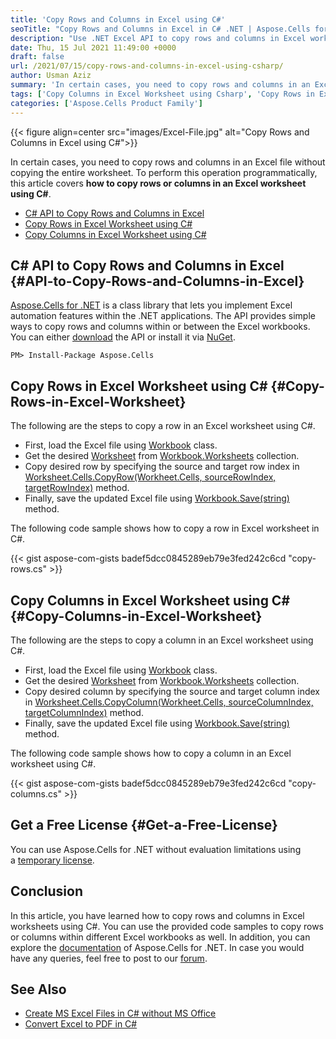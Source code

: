 ```yaml
---
title: 'Copy Rows and Columns in Excel using C#'
seoTitle: "Copy Rows and Columns in Excel in C# .NET | Aspose.Cells for .NET"
description: "Use .NET Excel API to copy rows and columns in Excel worksheets using C#. Copy rows or columns within different Excel workbooks programmatically."
date: Thu, 15 Jul 2021 11:49:00 +0000
draft: false
url: /2021/07/15/copy-rows-and-columns-in-excel-using-csharp/
author: Usman Aziz
summary: 'In certain cases, you need to copy rows and columns in an Excel file without copying the entire worksheet. To perform this operation programmatically, this article covers **how to copy rows or columns in an Excel worksheet using C#**.'
tags: ['Copy Columns in Excel Worksheet using Csharp', 'Copy Rows in Excel Worksheet Csharp', 'Csharp API to Copy Rows and Columns in Excel']
categories: ['Aspose.Cells Product Family']
---
```




{{< figure align=center src="images/Excel-File.jpg" alt="Copy Rows and Columns in Excel using C#">}}


In certain cases, you need to copy rows and columns in an Excel file without copying the entire worksheet. To perform this operation programmatically, this article covers **how to copy rows or columns in an Excel worksheet using C#**.

*   [C# API to Copy Rows and Columns in Excel][1]
*   [Copy Rows in Excel Worksheet using C#][2]
*   [Copy Columns in Excel Worksheet using C#][3]

## C# API to Copy Rows and Columns in Excel {#API-to-Copy-Rows-and-Columns-in-Excel}

[Aspose.Cells for .NET][4] is a class library that lets you implement Excel automation features within the .NET applications. The API provides simple ways to copy rows and columns within or between the Excel workbooks. You can either [download][5] the API or install it via [NuGet][6].

```
PM> Install-Package Aspose.Cells
```

## Copy Rows in Excel Worksheet using C# {#Copy-Rows-in-Excel-Worksheet}

The following are the steps to copy a row in an Excel worksheet using C#.

*   First, load the Excel file using [Workbook][7] class.
*   Get the desired [Worksheet][8] from [Workbook.Worksheets][9] collection.
*   Copy desired row by specifying the source and target row index in [Worksheet.Cells.CopyRow(Workheet.Cells, sourceRowIndex, targetRowIndex)][10] method.
*   Finally, save the updated Excel file using [Workbook.Save(string)][11] method.

The following code sample shows how to copy a row in Excel worksheet in C#.

{{< gist aspose-com-gists badef5dcc0845289eb79e3fed242c6cd "copy-rows.cs" >}}

## Copy Columns in Excel Worksheet using C# {#Copy-Columns-in-Excel-Worksheet}

The following are the steps to copy a column in an Excel worksheet using C#.

*   First, load the Excel file using [Workbook][12] class.
*   Get the desired [Worksheet][13] from [Workbook.Worksheets][14] collection.
*   Copy desired column by specifying the source and target column index in [Worksheet.Cells.CopyColumn(Workheet.Cells, sourceColumnIndex, targetColumnIndex)][15] method.
*   Finally, save the updated Excel file using [Workbook.Save(string)][16] method.

The following code sample shows how to copy a column in an Excel worksheet using C#.

{{< gist aspose-com-gists badef5dcc0845289eb79e3fed242c6cd "copy-columns.cs" >}}

## Get a Free License {#Get-a-Free-License}

You can use Aspose.Cells for .NET without evaluation limitations using a [temporary license][17].

## Conclusion

In this article, you have learned how to copy rows and columns in Excel worksheets using C#. You can use the provided code samples to copy rows or columns within different Excel workbooks as well. In addition, you can explore the [documentation][18] of Aspose.Cells for .NET. In case you would have any queries, feel free to post to our [forum][19].

## See Also

*   [Create MS Excel Files in C# without MS Office][20]
*   [Convert Excel to PDF in C#][21]




[1]: #API-to-Copy-Rows-and-Columns-in-Excel
[2]: #Copy-Rows-in-Excel-Worksheet
[3]: #Copy-Columns-in-Excel-Worksheet
[4]: https://products.aspose.com/cells/net
[5]: https://downloads.aspose.com/cells/net
[6]: https://nuget.org/packages/Aspose.Cells
[7]: https://apireference.aspose.com/cells/net/aspose.cells/workbook
[8]: https://apireference.aspose.com/cells/net/aspose.cells/worksheet
[9]: https://apireference.aspose.com/cells/net/aspose.cells/workbook/properties/worksheets
[10]: https://apireference.aspose.com/cells/net/aspose.cells/cells/methods/copyrow
[11]: https://apireference.aspose.com/cells/net/aspose.cells.workbook/save/methods/2
[12]: https://apireference.aspose.com/cells/net/aspose.cells/workbook
[13]: https://apireference.aspose.com/cells/net/aspose.cells/worksheet
[14]: https://apireference.aspose.com/cells/net/aspose.cells/workbook/properties/worksheets
[15]: https://apireference.aspose.com/cells/net/aspose.cells/cells/methods/copycolumn
[16]: https://apireference.aspose.com/cells/net/aspose.cells.workbook/save/methods/2
[17]: https://purchase.aspose.com/temporary-license
[18]: https://docs.aspose.com/cells/net
[19]: https://forum.aspose.com/
[20]: https://blog.aspose.com/2020/01/21/create-excel-xls-xlsx-programmatically-in-csharp-net/
[21]: https://blog.aspose.com/2019/11/29/convert-xls-and-xlsx-to-pdf-in-csharp/





